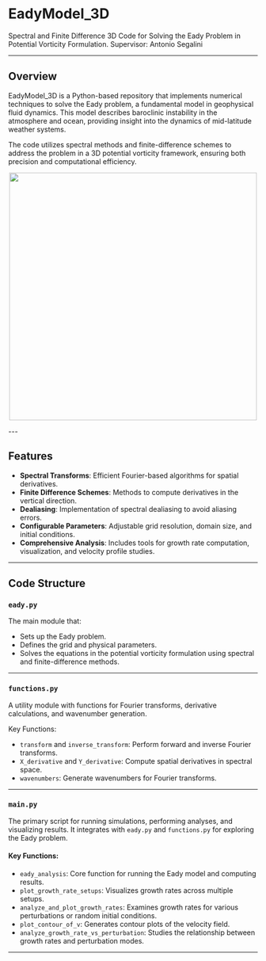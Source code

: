 # EadyModel_3D

Spectral and Finite Difference 3D Code for Solving the Eady Problem in Potential Vorticity Formulation.
Supervisor: Antonio Segalini

---

## Overview

EadyModel_3D is a Python-based repository that implements numerical techniques to solve the Eady problem, a fundamental model in geophysical fluid dynamics. This model describes baroclinic instability in the atmosphere and ocean, providing insight into the dynamics of mid-latitude weather systems.

The code utilizes spectral methods and finite-difference schemes to address the problem in a 3D potential vorticity framework, ensuring both precision and computational efficiency.

<p align="center">
  <img src="https://media2.giphy.com/media/v1.Y2lkPTc5MGI3NjExc25pNGd4eW5tanprODE2Z3VqemRocTV0NzhzYTY1MzQyb3Mzc2MybCZlcD12MV9pbnRlcm5hbF9naWZfYnlfaWQmY3Q9Zw/sYOirykoUWM4dMogPI/giphy.gif" width="500">
</p>
---

## Features

- **Spectral Transforms**: Efficient Fourier-based algorithms for spatial derivatives.
- **Finite Difference Schemes**: Methods to compute derivatives in the vertical direction.
- **Dealiasing**: Implementation of spectral dealiasing to avoid aliasing errors.
- **Configurable Parameters**: Adjustable grid resolution, domain size, and initial conditions.
- **Comprehensive Analysis**: Includes tools for growth rate computation, visualization, and velocity profile studies.

---

## Code Structure

### `eady.py`
The main module that:
- Sets up the Eady problem.
- Defines the grid and physical parameters.
- Solves the equations in the potential vorticity formulation using spectral and finite-difference methods.

---

### `functions.py`
A utility module with functions for Fourier transforms, derivative calculations, and wavenumber generation.

Key Functions:
- `transform` and `inverse_transform`: Perform forward and inverse Fourier transforms.
- `X_derivative` and `Y_derivative`: Compute spatial derivatives in spectral space.
- `wavenumbers`: Generate wavenumbers for Fourier transforms.

---

### `main.py`
The primary script for running simulations, performing analyses, and visualizing results. It integrates with `eady.py` and `functions.py` for exploring the Eady problem.

#### Key Functions:
- `eady_analysis`: Core function for running the Eady model and computing results.
- `plot_growth_rate_setups`: Visualizes growth rates across multiple setups.
- `analyze_and_plot_growth_rates`: Examines growth rates for various perturbations or random initial conditions.
- `plot_contour_of_v`: Generates contour plots of the velocity field.
- `analyze_growth_rate_vs_perturbation`: Studies the relationship between growth rates and perturbation modes.
---
